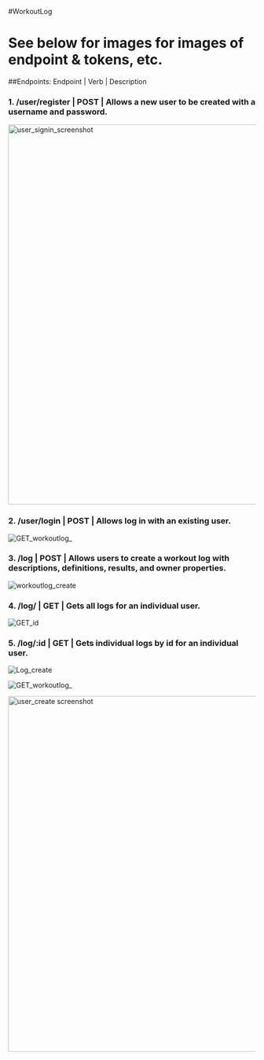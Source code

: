 #WorkoutLog

# See below for images for images of endpoint & tokens, etc.

##Endpoints:
Endpoint | Verb | Description

### 1. /user/register | POST | Allows a new user to be created with a username and password.
<img width="774" alt="user_signin_screenshot" src="https://user-images.githubusercontent.com/73150004/106664605-48165680-6573-11eb-8576-5152f23306fa.PNG">


### 2. /user/login | POST | Allows log in with an existing user.
![GET_workoutlog_](https://user-images.githubusercontent.com/73150004/106664573-3b91fe00-6573-11eb-8df6-6467a426f7f2.PNG)


### 3. /log | POST | Allows users to create a workout log with descriptions, definitions, results, and owner properties.
![workoutlog_create](https://user-images.githubusercontent.com/73150004/106657804-77749580-656a-11eb-96d2-b7f8eb5b6818.PNG)


### 4. /log/ | GET | Gets all logs for an individual user.
![GET_id](https://user-images.githubusercontent.com/73150004/106664432-0dacb980-6573-11eb-80cc-76943ff9ebce.PNG)


### 5. /log/:id | GET | Gets individual logs by id for an individual user.
![Log_create](https://user-images.githubusercontent.com/73150004/106664516-2d43e200-6573-11eb-81f6-412225f4b3a0.PNG)






![GET_workoutlog_](https://user-images.githubusercontent.com/73150004/106664573-3b91fe00-6573-11eb-8df6-6467a426f7f2.PNG)



<img width="724" alt="user_create screenshot" src="https://user-images.githubusercontent.com/73150004/106664749-814ec680-6573-11eb-9455-acfbf77b0cd0.PNG">
